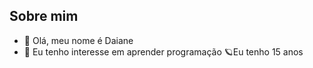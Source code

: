 ## Sobre mim

- 👋 Olá, meu nome é Daiane 
- 👀 Eu tenho interesse em aprender programação
🪐Eu tenho  15   anos
